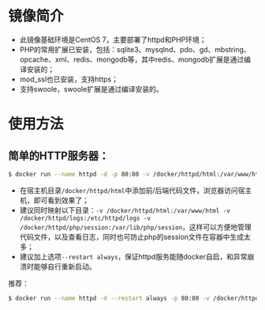 # 镜像简介

 - 此镜像基础环境是CentOS 7，主要部署了httpd和PHP环境；
 - PHP的常用扩展已安装，包括：sqlite3、mysqlnd、pdo、gd、mbstring、opcache、xml、redis、mongodb等，其中redis、mongodb扩展是通过编译安装的；
 - mod_ssl也已安装，支持https；
 - 支持swoole，swoole扩展是通过编译安装的。

# 使用方法

## 简单的HTTP服务器：
``` bash
$ docker run --name httpd -d -p 80:80 -v /docker/httpd/html:/var/www/html xiaojunyi/httpd-php
```
 - 在宿主机目录`/docker/httpd/html`中添加前/后端代码文件，浏览器访问宿主机，即可看到效果了；
 - 建议同时映射以下目录：`-v /docker/httpd/html:/var/www/html -v /docker/httpd/logs:/etc/httpd/logs -v /docker/httpd/php/session:/var/lib/php/session`，这样可以方便地管理代码文件，以及查看日志，同时也可防止php的session文件在容器中生成太多；
 - 建议加上选项`--restart always`，保证httpd服务能随docker自启，和异常崩溃时能够自行重新启动。

推荐：
``` bash
$ docker run --name httpd -d --restart always -p 80:80 -v /docker/httpd/html:/var/www/html -v /docker/httpd/logs:/etc/httpd/logs -v /docker/httpd/php/session:/var/lib/php/session xiaojunyi/httpd-php
```
